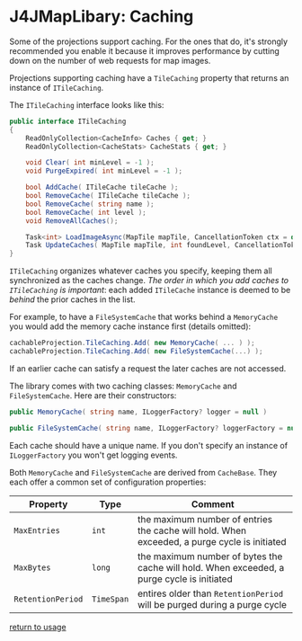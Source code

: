 # J4JMapLibary: Caching

Some of the projections support caching. For the ones that do, it's strongly recommended you enable it because it improves performance by cutting down on the number of web requests for map images.

Projections supporting caching have a `TileCaching` property that returns an instance of `ITileCaching`.

The `ITileCaching` interface looks like this:

```csharp
public interface ITileCaching 
{
    ReadOnlyCollection<CacheInfo> Caches { get; }
    ReadOnlyCollection<CacheStats> CacheStats { get; }

    void Clear( int minLevel = -1 );
    void PurgeExpired( int minLevel = -1 );

    bool AddCache( ITileCache tileCache );
    bool RemoveCache( ITileCache tileCache );
    bool RemoveCache( string name );
    bool RemoveCache( int level );
    void RemoveAllCaches();

    Task<int> LoadImageAsync(MapTile mapTile, CancellationToken ctx = default);
    Task UpdateCaches( MapTile mapTile, int foundLevel, CancellationToken ctx = default );
}
```

`ITileCaching` organizes whatever caches you specify, keeping them all synchronized as the caches change. *The order in which you add caches to `ITileCaching` is important*: each added `ITileCache` instance is deemed to be *behind* the prior caches in the list.

For example, to have a `FileSystemCache` that works behind a `MemoryCache` you would add the memory cache instance first (details omitted):

```csharp
cachableProjection.TileCaching.Add( new MemoryCache( ... ) );
cachableProjection.TileCaching.Add( new FileSystemCache(...) );
```

If an earlier cache can satisfy a request the later caches are not accessed.

The library comes with two caching classes: `MemoryCache` and `FileSystemCache`. Here are their constructors:

```csharp
public MemoryCache( string name, ILoggerFactory? logger = null )

public FileSystemCache( string name, ILoggerFactory? loggerFactory = null )
```

Each cache should have a unique name. If you don't specify an instance of `ILoggerFactory` you won't get logging events.

Both `MemoryCache` and `FileSystemCache` are derived from `CacheBase`. They each offer a common set of configuration properties:

|Property|Type|Comment|
|--------|----|-------|
|`MaxEntries`|`int`|the maximum number of entries the cache will hold. When exceeded, a purge cycle is initiated|
|`MaxBytes`|`long`|the maximum number of bytes the cache will hold. When exceeded, a purge cycle is initiated|
|`RetentionPeriod`|`TimeSpan`|entires older than `RetentionPeriod` will be purged during a purge cycle|

[return to usage](usage.md)
